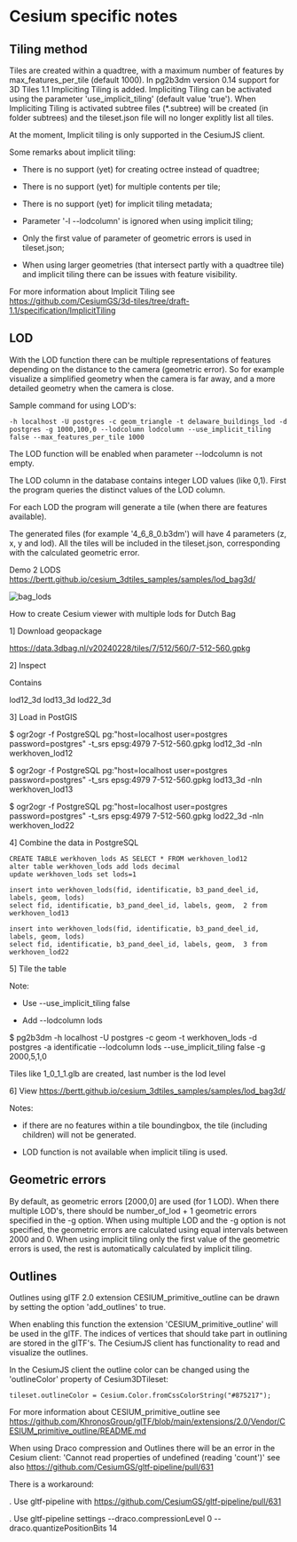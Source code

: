 # Cesium specific notes

## Tiling method

Tiles are created within a quadtree, with a maximum number of features by max_features_per_tile (default 1000). In pg2b3dm version 0.14 support for 3D Tiles
1.1 Impliciting Tiling is added. Impliciting Tiling can be activated using the parameter 'use_implicit_tiling' (default value 'true'). When Impliciting Tiling 
is activated subtree files (*.subtree) will be created (in folder subtrees) and the tileset.json file will no longer explitly list all tiles.

At the moment, Implicit tiling is only supported in the CesiumJS client.

Some remarks about implicit tiling:

- There is no support (yet) for creating octree instead of quadtree;

- There is no support (yet) for multiple contents per tile;

- There is no support (yet) for implicit tiling metadata;

- Parameter '-l --lodcolumn' is ignored when using implicit tiling;

- Only the first value of parameter of geometric errors is used in tileset.json;

- When using larger geometries (that intersect partly with a quadtree tile) and implicit tiling there can be issues with feature visibility.

For more information about Implicit Tiling see https://github.com/CesiumGS/3d-tiles/tree/draft-1.1/specification/ImplicitTiling

## LOD

With the LOD function there can be multiple representations of features depending on the distance to the camera (geometric error). So 
for example visualize a simplified geometry when the camera is far away, and a more detailed geometry when the camera is close.

Sample command for using LOD's:

```
-h localhost -U postgres -c geom_triangle -t delaware_buildings_lod -d postgres -g 1000,100,0 --lodcolumn lodcolumn --use_implicit_tiling false --max_features_per_tile 1000
```

The LOD function will be enabled when parameter --lodcolumn is not empty.

The LOD column in the database contains integer LOD values (like 0,1). First the program queries the distinct values of 
the LOD column.

For each LOD the program will generate a tile (when there are features available). 

The generated files (for example '4_6_8_0.b3dm') will have 4 parameters (z, x, y and lod). All the tiles will be included in the tileset.json, 
corresponding with the calculated geometric error.

Demo 2 LODS https://bertt.github.io/cesium_3dtiles_samples/samples/lod_bag3d/

![bag_lods](https://github.com/Geodan/pg2b3dm/assets/538812/cc5bd11e-0302-4271-b39d-7065b98177ba)

How to create Cesium viewer with multiple lods for Dutch Bag

1] Download geopackage

https://data.3dbag.nl/v20240228/tiles/7/512/560/7-512-560.gpkg

2] Inspect

Contains 

lod12_3d
lod13_3d
lod22_3d

3] Load in PostGIS


$ ogr2ogr -f PostgreSQL pg:"host=localhost user=postgres password=postgres" -t_srs epsg:4979 7-512-560.gpkg lod12_3d -nln werkhoven_lod12

$ ogr2ogr -f PostgreSQL pg:"host=localhost user=postgres password=postgres" -t_srs epsg:4979 7-512-560.gpkg lod13_3d -nln werkhoven_lod13

$ ogr2ogr -f PostgreSQL pg:"host=localhost user=postgres password=postgres" -t_srs epsg:4979 7-512-560.gpkg lod22_3d -nln werkhoven_lod22

4] Combine the data in PostgreSQL

```
CREATE TABLE werkhoven_lods AS SELECT * FROM werkhoven_lod12 
alter table werkhoven_lods add lods decimal
update werkhoven_lods set lods=1

insert into werkhoven_lods(fid, identificatie, b3_pand_deel_id, labels, geom, lods)
select fid, identificatie, b3_pand_deel_id, labels, geom,  2 from werkhoven_lod13 

insert into werkhoven_lods(fid, identificatie, b3_pand_deel_id, labels, geom, lods)
select fid, identificatie, b3_pand_deel_id, labels, geom,  3 from werkhoven_lod22 
```

5] Tile the table

Note: 

- Use --use_implicit_tiling false

- Add  --lodcolumn lods

$ pg2b3dm -h localhost -U postgres -c geom -t werkhoven_lods -d postgres -a identificatie --lodcolumn lods --use_implicit_tiling false -g 2000,5,1,0

Tiles like 1_0_1_1.glb are created, last number is the lod level

6] View  https://bertt.github.io/cesium_3dtiles_samples/samples/lod_bag3d/

Notes:

- if there are no features within a tile boundingbox, the tile (including children) will not be generated. 

- LOD function is not available when implicit tiling is used.

## Geometric errors

By default, as geometric errors [2000,0] are used (for 1 LOD). When there multiple LOD's, there should be number_of_lod + 1 geometric errors specified in the -g option. 
When using multiple LOD and the -g option is not specified, the geometric errors are calculated using equal intervals 
between 2000 and 0.
When using implicit tiling only the first value of the geometric errors is used, the rest is automatically calculated by implicit tiling.


## Outlines

Outlines using glTF 2.0 extension CESIUM_primitive_outline can be drawn by setting the option 'add_outlines' to true. 

When enabling this 
function the extension 'CESIUM_primitive_outline' will be used in the glTF. The indices of vertices that should take part in outlining are stored 
in the glTF's. The CesiumJS client has functionality to read and visualize the outlines. 

In the CesiumJS client the outline color can be changed using the 'outlineColor' property of Cesium3DTileset:

```
tileset.outlineColor = Cesium.Color.fromCssColorString("#875217");
```

For more information about CESIUM_primitive_outline see https://github.com/KhronosGroup/glTF/blob/main/extensions/2.0/Vendor/CESIUM_primitive_outline/README.md


When using Draco compression and Outlines there will be an error in the Cesium client: 'Cannot read properties of undefined (reading 'count')'
see also https://github.com/CesiumGS/gltf-pipeline/pull/631 

There is a workaround:

. Use gltf-pipeline with https://github.com/CesiumGS/gltf-pipeline/pull/631

. Use gltf-pipeline settings --draco.compressionLevel 0 --draco.quantizePositionBits 14
